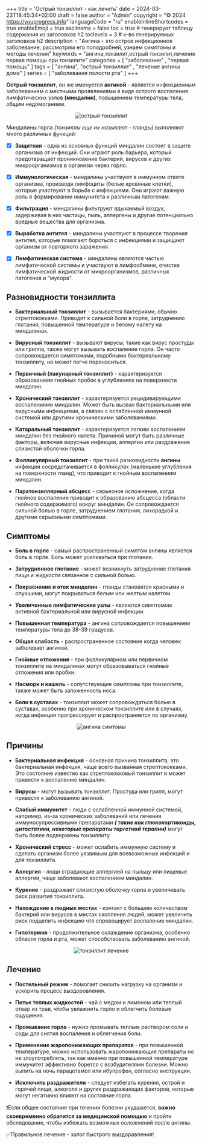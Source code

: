 +++
title = 'Острый тонзиллит - как лечить'
date = 2024-03-23T18:45:34+02:00
draft = false
author = "Admin"
copyright = "© 2024 https://youprogress.info"
languageCode = "ru"
enableInlineShortcodes = true
enableEmoji = true
asciinema = false
toc = true # генерирует таблицу содержания из заголовков h2
toclevels = 3 # к-во генерируемых заголовков h2
description = "Ангина - это острое инфекционное заболевание, рассмотрим его поподробней, узнаем симптомы и методы лечения"
keywords = "ангина,тонзилит,острый тонзилит,лечение первая помощь при тонзилите"
categories = [ "заболевание" , "первая помощь" ]
tags = [ "ангина", "острый тонзиллит" , "лечение ангины дома" ]
series = [ "заболевания полости рта" ]
+++

**Острый тонзиллит**, он же именуется **ангиной** - является инфекционным заболеванием с местными проявлениями в виде острого воспаления лимфатических узлов **(миндалин)**, повышением температуры тела, общим недомоганием.

<center>

![острый тонзиллит](/health/ангина/ангина-1.jpg)

</center>

Миндалины горла *(тонзиллы еще их называют - гланды)* выполняют много различных функций:

- [x] **Защитная** - одна из основных функций миндалин состоит в защите организма от инфекций. Они играют роль барьера, который предотвращает проникновение бактерий, вирусов и других микроорганизмов в организм через горло.
    
- [x]  **Иммунологическая** - миндалины участвуют в иммунном ответе организма, производя лимфоциты (белые кровяные клетки), которые участвуют в борьбе с инфекциями. Они играют важную роль в формировании иммунитета к различным патогенам.
    
- [x] **Фильтрация** - миндалины фильтруют вдыхаемый воздух, задерживая в них частицы, пыль, аллергены и другие потенциально вредные вещества для организма.
    
- [x] **Выработка  антител** - миндалины участвуют в процессе творения  антител, которые помогают бороться с инфекциями и защищают организм от повторного заражения.
    
- [x]  **Лимфатическая система** - миндалины являются частью лимфатической системы и участвуют в лимфообмене,  очистке лимфатической жидкости от микроорганизмов, различных патогенов и "мусора".
    

## Разновидности тонзиллита

- **Бактериальный тонзиллит** - вызывается бактериями, обычно стрептококками. Приводит к сильной боли в горле, затруднению глотания, повышенной температуре и белому налету на миндалинах.
    
- **Вирусный тонзиллит** - вызывают вирусы, такие как вирус простуды или гриппа, также могут вызывать воспаление горла. Он часто сопровождается симптомами, подобными бактериальному тонзиллиту, но может легче переноситься.
    
 - **Первичный (лакунарный тонзиллит)** - характеризуется образованием гнойных пробок в углублениях на поверхности миндалин.

- **Хронический тонзиллит** -  характеризуется рецидивирующими воспалениями миндалин. Может быть вызван бактериальными или вирусными инфекциями, а связан с ослабленной иммунной системой или другими хроническими заболеваниями.
    
- **Катаральный тонзиллит** - характеризуется легким воспалением миндалин без гнойного налета. Причиной могут быть различные факторы, включая вирусные инфекции, аллергии или раздражение слизистой оболочки горла.
    
- **Фолликулярный тонзиллит** - при такой разновидности **ангины** инфекция сосредотачивается в фолликулах (маленькие углубления на поверхности гланд), что приводит к гнойным воспалениям миндалин.
    
- **Паратонзиллярный абсцесс** - серьезное осложнение, когда гнойное воспаление приводит к образованию абсцесса (области гнойного содержимого) вокруг миндалин. Он сопровождается сильной болью в горле, затруднением глотания, лихорадкой и другими серьезными симптомами.


## Симптомы

-  **Боль в горле** - самый распространенный симптом ангины является боль в горле. Боль может усиливаться при глотании.
    
- **Затрудненное глотание** - может возникнуть затруднение глотания пищи и жидкости связанное с сильной болью.
    
- **Покраснение и отек миндалин** - гланды становятся красными и опухшими, могут покрываться белым или желтым налетом.
    
-  **Увеличенные лимфатические узлы** - являются симптомом активной бактериальной или вирусной инфекции.
    
- **Повышенная температура** - ангина сопровождается повышением температуры тела до 38-39 градусов.
    
- **Общая слабость** - распространенное состояние когда человек заболевает ангиной.
    
- **Гнойные отложения** - при фолликулярном или первичном тонзиллите на миндалинах могут образовываться гнойные отложения или пробки.
    
- **Насморк и кашель** - сопутствующие симптомы при  тонзиллите,  также может быть заложенность носа.
    
- **Боли в суставах** - тонзиллит может сопровождаться болью в суставах, особенно при хроническом тонзиллите или в случаях, когда инфекция прогрессирует и распространяется по организму.

<center>

![ангина симтомы](/health/ангина/ангина-2.jpg)

</center>

## Причины

-  **Бактериальная инфекция** - основная причина тонзиллита, это бактериальная инфекция, чаще всего вызванная стрептококками. Это состояние известно как стрептококковый тонзиллит и может привести к воспалению миндалин.
    
- **Вирусы** - могут вызывать тонзиллит.  Простуда или грипп, могут привести к заболеванию ангиной.
    
- **Слабый иммунитет** - люди с ослабленной иммунной системой, например, из-за хронических заболеваний или лечения иммуносупрессивными препаратами ***( такие как глюкокортикоиды, цитостатики, некоторые препараты таргетной терапии)*** могут быть более подвержены тонзиллиту.
    
- **Хронический стресс** - может ослабить иммунную систему и сделать организм более уязвимым для всевозможных инфекций и для тонзиллита.
    
- **Аллергия** - люди страдающие аллергией на пыльцу или пищевые аллергии, чаще заболевают воспалением миндалин.
    
- **Курение** - раздражает слизистую оболочку горла и увеличивать риск развития тонзиллита.
    
-  **Нахождение в людных местах** - контакт с большим количеством бактерий или вирусов в местах скопления людей, может увеличить риск подцепить инфекцию что спровоцирует воспаление миндалин.
    
- **Гипотермия** - продолжительное охлаждение организма, особенно области горла и рта, может способствовать заболеванию ангиной.

<center>

![тонзиллит лечение](/health/ангина/ангина-3.jpg)

</center>

## Лечение

- **Постельный режим** - помогает снизить нагрузку на организм и ускорить процесс выздоровления.
    
- **Питье теплых жидкостей** - чай с медом и лимоном или теплый отвар из трав, чтобы увлажнить горло и облегчить болевые ощущения.
    
- **Промывание горла** - нужно промывать теплым раствором соли и соды для снятия воспаления и облегчения боли.
    
- **Применение жаропонижающих препаратов** - при повышенной температуре, можно использовать жаропонижающие препараты но не злоупотреблять, так как именно при повышенной температуре иммунитет эффективно борется с возбудителями болезни. Можно выпить на ночь парацетамол или ибупрофен, согласно инструкции.

- **Исключить раздражители** - следует избегать курения, острой и горячей пищи, алкоголя и других раздражающих факторов, которые могут негативно влияют на состояние горла.

 ❗Если общее состояние при течении болезни ухудшается, **важно своевременно обратится за медицинской помощью** и пройти обследование, чтобы избежать возможных осложнений после ангины.

 ✅Правильное лечение - залог быстрого выздоравления!


